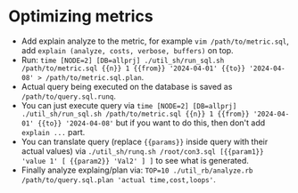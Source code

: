 # Optimizing metrics

- Add explain analyze to the metric, for example `` vim /path/to/metric.sql ``, add `` explain (analyze, costs, verbose, buffers) `` on top.
- Run: `` time [NODE=2] [DB=allprj] ./util_sh/run_sql.sh /path/to/metric.sql {{n}} 1 {{from}} '2024-04-01' {{to}} '2024-04-08' > /path/to/metric.sql.plan ``.
- Actual query being executed on the database is saved as `` /path/to/query.sql.runq ``.
- You can just execute query via `` time [NODE=2] [DB=allprj] ./util_sh/run_sql.sh /path/to/metric.sql {{n}} 1 {{from}} '2024-04-01' {{to}} '2024-04-08' `` but if you want to do this, then don't add `` explain ... `` part.
- You can translate query (replace `` {{params}} `` inside query with their actual values) via `` ./util_sh/runq.sh /root/con3.sql [{{param1}} 'value 1' [ {{param2}} 'Val2' ] ] `` to see what is generated.
- Finally analyze explaing/plan via: `` TOP=10 ./util_rb/analyze.rb /path/to/query.sql.plan 'actual time,cost,loops' ``.
